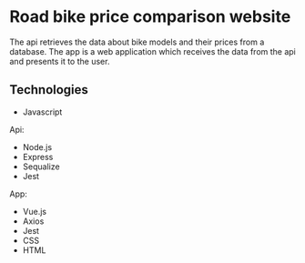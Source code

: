 # Road bike price comparison website
The api retrieves the data about bike models and their prices from a database.
The app is a web application which receives the data from the api and presents it to the user.

## Technologies
* Javascript

Api:
* Node.js
* Express
* Sequalize
* Jest

App:
* Vue.js
* Axios
* Jest
* CSS
* HTML
